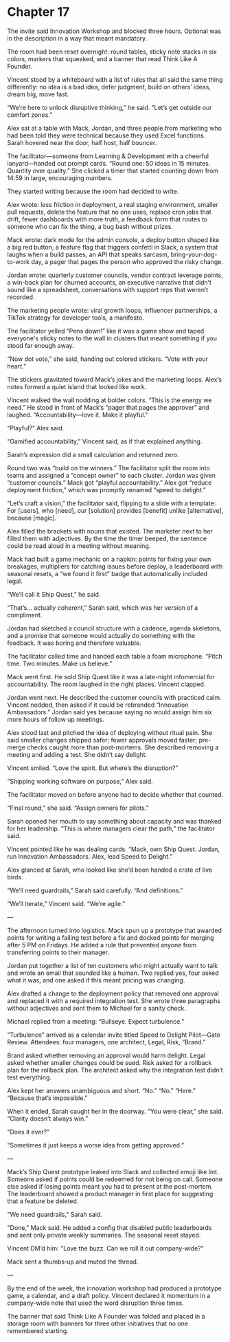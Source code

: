 # Chapter 17

The invite said Innovation Workshop and blocked three hours. Optional was in the description in a way that meant mandatory.

The room had been reset overnight: round tables, sticky note stacks in six colors, markers that squeaked, and a banner that read Think Like A Founder.

Vincent stood by a whiteboard with a list of rules that all said the same thing differently: no idea is a bad idea, defer judgment, build on others’ ideas, dream big, move fast.

“We’re here to unlock disruptive thinking,” he said. “Let’s get outside our comfort zones.”

Alex sat at a table with Mack, Jordan, and three people from marketing who had been told they were technical because they used Excel functions. Sarah hovered near the door, half host, half bouncer.

The facilitator—someone from Learning & Development with a cheerful lanyard—handed out prompt cards. “Round one: 50 ideas in 15 minutes. Quantity over quality.” She clicked a timer that started counting down from 14:59 in large, encouraging numbers.

They started writing because the room had decided to write.

Alex wrote: less friction in deployment, a real staging environment, smaller pull requests, delete the feature that no one uses, replace cron jobs that drift, fewer dashboards with more truth, a feedback form that routes to someone who can fix the thing, a bug bash without prizes.

Mack wrote: dark mode for the admin console, a deploy button shaped like a big red button, a feature flag that triggers confetti in Slack, a system that laughs when a build passes, an API that speaks sarcasm, bring-your-dog-to-work day, a pager that pages the person who approved the risky change.

Jordan wrote: quarterly customer councils, vendor contract leverage points, a win-back plan for churned accounts, an executive narrative that didn’t sound like a spreadsheet, conversations with support reps that weren’t recorded.

The marketing people wrote: viral growth loops, influencer partnerships, a TikTok strategy for developer tools, a manifesto.

The facilitator yelled “Pens down!” like it was a game show and taped everyone's sticky notes to the wall in clusters that meant something if you stood far enough away.

“Now dot vote,” she said, handing out colored stickers. “Vote with your heart.”

The stickers gravitated toward Mack’s jokes and the marketing loops. Alex’s notes formed a quiet island that looked like work.

Vincent walked the wall nodding at bolder colors. “This is the energy we need.” He stood in front of Mack’s “pager that pages the approver” and laughed. “Accountability—love it. Make it playful.”

“Playful?” Alex said.

“Gamified accountability,” Vincent said, as if that explained anything.

Sarah’s expression did a small calculation and returned zero.

Round two was “build on the winners.” The facilitator split the room into teams and assigned a “concept owner” to each cluster. Jordan was given “customer councils.” Mack got “playful accountability.” Alex got “reduce deployment friction,” which was promptly renamed “speed to delight.”

“Let’s craft a vision,” the facilitator said, flipping to a slide with a template: For [users], who [need], our [solution] provides [benefit] unlike [alternative], because [magic].

Alex filled the brackets with nouns that existed. The marketer next to her filled them with adjectives. By the time the timer beeped, the sentence could be read aloud in a meeting without meaning.

Mack had built a game mechanic on a napkin: points for fixing your own breakages, multipliers for catching issues before deploy, a leaderboard with seasonal resets, a “we found it first” badge that automatically included legal.

“We’ll call it Ship Quest,” he said.

“That’s… actually coherent,” Sarah said, which was her version of a compliment.

Jordan had sketched a council structure with a cadence, agenda skeletons, and a promise that someone would actually do something with the feedback. It was boring and therefore valuable.

The facilitator called time and handed each table a foam microphone. “Pitch time. Two minutes. Make us believe.”

Mack went first. He sold Ship Quest like it was a late-night infomercial for accountability. The room laughed in the right places. Vincent clapped.

Jordan went next. He described the customer councils with practiced calm. Vincent nodded, then asked if it could be rebranded “Innovation Ambassadors.” Jordan said yes because saying no would assign him six more hours of follow up meetings.

Alex stood last and pitched the idea of deploying without ritual pain. She said smaller changes shipped safer; fewer approvals moved faster; pre-merge checks caught more than post-mortems. She described removing a meeting and adding a test. She didn’t say delight.

Vincent smiled. “Love the spirit. But where’s the disruption?”

“Shipping working software on purpose,” Alex said.

The facilitator moved on before anyone had to decide whether that counted.

“Final round,” she said. “Assign owners for pilots.”

Sarah opened her mouth to say something about capacity and was thanked for her leadership. “This is where managers clear the path,” the facilitator said.

Vincent pointed like he was dealing cards. “Mack, own Ship Quest. Jordan, run Innovation Ambassadors. Alex, lead Speed to Delight.”

Alex glanced at Sarah, who looked like she’d been handed a crate of live birds.

“We’ll need guardrails,” Sarah said carefully. “And definitions.”

“We’ll iterate,” Vincent said. “We’re agile.”

—

The afternoon turned into logistics. Mack spun up a prototype that awarded points for writing a failing test before a fix and docked points for merging after 5 PM on Fridays. He added a rule that prevented anyone from transferring points to their manager.

Jordan put together a list of ten customers who might actually want to talk and wrote an email that sounded like a human. Two replied yes, four asked what it was, and one asked if this meant pricing was changing.

Alex drafted a change to the deployment policy that removed one approval and replaced it with a required integration test. She wrote three paragraphs without adjectives and sent them to Michael for a sanity check.

Michael replied from a meeting: “Bullseye. Expect turbulence.”

“Turbulence” arrived as a calendar invite titled Speed to Delight Pilot—Gate Review. Attendees: four managers, one architect, Legal, Risk, “Brand.”

Brand asked whether removing an approval would harm delight. Legal asked whether smaller changes could be sued. Risk asked for a rollback plan for the rollback plan. The architect asked why the integration test didn’t test everything.

Alex kept her answers unambiguous and short. “No.” “No.” “Here.” “Because that’s impossible.”

When it ended, Sarah caught her in the doorway. “You were clear,” she said. “Clarity doesn’t always win.”

“Does it ever?”

“Sometimes it just keeps a worse idea from getting approved.”

—

Mack’s Ship Quest prototype leaked into Slack and collected emoji like lint. Someone asked if points could be redeemed for not being on call. Someone else asked if losing points meant you had to present at the post-mortem. The leaderboard showed a product manager in first place for suggesting that a feature be deleted.

"We need guardrails," Sarah said.

"Done," Mack said. He added a config that disabled public leaderboards and sent only private weekly summaries. The seasonal reset stayed.

Vincent DM’d him: "Love the buzz. Can we roll it out company‑wide?"

Mack sent a thumbs‑up and muted the thread.

—

By the end of the week, the innovation workshop had produced a prototype game, a calendar, and a draft policy. Vincent declared it momentum in a company-wide note that used the word disruption three times.

The banner that said Think Like A Founder was folded and placed in a storage room with banners for three other initiatives that no one remembered starting.


